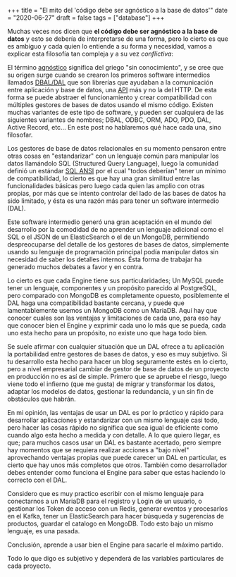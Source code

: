 +++
title = "El mito del 'código debe ser agnóstico a la base de datos'"
date = "2020-06-27"
draft = false
tags = ["database"]
+++

Muchas veces nos dicen que **el código debe ser agnóstico a la base de datos** y esto se debería de interpretarse de una forma, pero lo cierto es que es ambiguo y cada quien lo entiende a su forma y necesidad, vamos a explicar esta filosofía tan compleja y a su vez _conflictiva_:

El término [agnóstico](https://es.wikipedia.org/wiki/Agnosticismo) significa del griego "sin conocimiento", y se cree que su origen surge cuando se crearon los primeros software intermedios llamados [DBAL/DAL](https://en.wikipedia.org/wiki/Database_abstraction_layer) que son librerías que ayudaban a la comunicación entre aplicación y base de datos, una [API](https://en.wikipedia.org/wiki/Application_programming_interface#Libraries_and_frameworks) más y no la del HTTP. De esta forma se puede abstraer el funcionamiento y crear compatibilidad con múltiples gestores de bases de datos usando el mismo código. Existen muchas variantes de este tipo de software, y pueden ser cualquiera de las siguientes variantes de nombres; DBAL, ODBC, ORM, ADO, PDO, DAL, Active Record, etc... En este post no hablaremos qué hace cada una, sino filosofar.

Los gestores de base de datos relacionales en su momento pensaron entre otras cosas en "estandarizar" con un lenguaje común para manipular los datos llamándolo SQL (Structured Query Language), luego la comunidad definió un estándar [SQL ANSI](https://blog.ansi.org/2018/10/sql-standard-iso-iec-9075-2016-ansi-x3-135/) por el cual "todos deberían" tener un mínimo de compatibilidad, lo cierto es que hay una gran similitud entre las funcionalidades básicas pero luego cada quien las amplio con otras propias, por más que se intento controlar del lado de las bases de datos ha sido limitado, y ésta es una razón más para tener un software intermedio (DAL).

Este software intermedio generó una gran aceptación en el mundo del desarrollo por la comodidad de no aprender un lenguaje adicional como el SQL o el JSON de un ElasticSearch o el de un MongoDB, permitiendo despreocuparse del detalle de los gestores de bases de datos, simplemente usando su lenguaje de programación principal podía manipular datos sin necesidad de saber los detalles internos. Ésta forma de trabajar ha generado muchos debates a favor y en contra.

Lo cierto es que cada Engine tiene sus particularidades; Un MySQL puede tener un lenguaje, componentes y un propósito parecido al PostgreSQL, pero comparado con MongoDB es completamente opuesto, posiblemente el DAL haga una compatibilidad bastante cercana, y puede que lamentablemente usemos un MongoDB como un MariaDB. Aquí hay que conocer cuales son las ventajas y limitaciones de cada uno, para eso hay que conocer bien el Engine y exprimir cada uno lo más que se pueda, cada uno esta hecho para un propósito, no existe uno que haga todo bien.

Se suele afirmar con cualquier situación que un DAL ofrece a tu aplicación la portabilidad entre gestores de bases de datos, y eso es muy subjetivo. Si tu desarrollo esta hecho para hacer un blog seguramente estés en lo cierto, pero a nivel empresarial cambiar de gestor de base de datos de un proyecto en producción no es así de simple. Primero que se apruebe el riesgo, luego viene todo el infierno (que me gusta) de migrar y transformar los datos, adaptar los modelos de datos, gestionar la redundancia, y un sin fin de obstáculos que habrán.

En mi opinión, las ventajas de usar un DAL es por lo práctico y rápido para desarrollar aplicaciones y estandarizar con un mismo lenguaje casi todo, pero hacer las cosas rápido no significa que sea igual de eficiente como cuando algo esta hecho a medida y con detalle. A lo que quiero llegar, es que; para muchos casos usar un DAL es bastante acertado, pero siempre hay momentos que se requiera realizar acciones a "bajo nivel" aprovechando ventajas propias que puede carecer un DAL en particular, es cierto que hay unos más completos que otros. También como desarrollador debes entender como funciona el Engine para saber que estas haciendo lo correcto con el DAL.

Considero que es muy practico escribir con el mismo lenguaje para conectarnos a un MariaDB para el registro y Login de un usuario, o gestionar los Token de acceso con un Redis, generar eventos y procesarlos en el Kafka, tener un ElasticSearch para hacer búsqueda y sugerencias de productos, guardar el catalogo en MongoDB. Todo esto bajo un mismo lenguaje, es una pasada.

Conclusión, aprende a usar bien el Engine para sacarle el máximo partido.

Todo lo que digo es subjetivo y dependerá de las variables particulares de cada proyecto.
